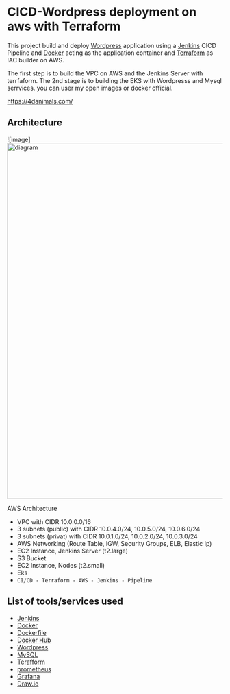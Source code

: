 
# CICD-Wordpress deployment on aws with Terraform
This project build and deploy [Wordpress](https://wordpress.org/) application using a [Jenkins](https://www.jenkins.io/) CICD Pipeline and [Docker](https://www.docker.com/) acting as the application container and [Terraform](https://www.terraform.io/) as IAC builder on AWS.

The first step is to build the VPC on AWS and the Jenkins Server with terrfaform.
The 2nd stage is to building the EKS with Wordpresss and Mysql serrvices. you can user my open images or docker official. 

https://4danimals.com/


## Architecture


![image]<img width="830" alt="diagram" src="https://github.com/user-attachments/assets/647d3630-3b0d-4103-b790-fd34acd846fb">




AWS Architecture

* VPC with CIDR 10.0.0.0/16
* 3 subnets (public) with CIDR 10.0.4.0/24, 10.0.5.0/24, 10.0.6.0/24
* 3 subnets (privat) with CIDR 10.0.1.0/24, 10.0.2.0/24, 10.0.3.0/24
* AWS Networking (Route Table, IGW, Security Groups, ELB, Elastic Ip)
* EC2 Instance, Jenkins Server (t2.large)
* S3 Bucket
* EC2 Instance, Nodes (t2.small)
* Eks
* ```CI/CD - Terraform - AWS - Jenkins - Pipeline```



## List of tools/services used
* [Jenkins](https://www.jenkins.io/)
* [Docker](https://www.docker.com/)
* [Dockerfile](https://docs.docker.com/engine/reference/builder/)
* [Docker Hub](https://hub.docker.com/)
* [Wordpress](https://wordpress.org/)
* [MySQL](https://www.mysql.com/)
* [Terafform](https://www.terraform.io/)
* [prometheus](https://prometheus.io/)
* [Grafana](https://grafana.com/)
* [Draw.io](https://www.draw.io/index.html)


